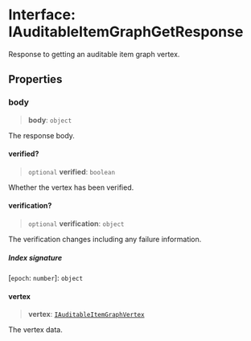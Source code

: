 # Interface: IAuditableItemGraphGetResponse

Response to getting an auditable item graph vertex.

## Properties

### body

> **body**: `object`

The response body.

#### verified?

> `optional` **verified**: `boolean`

Whether the vertex has been verified.

#### verification?

> `optional` **verification**: `object`

The verification changes including any failure information.

##### Index signature

 \[`epoch`: `number`\]: `object`

#### vertex

> **vertex**: [`IAuditableItemGraphVertex`](IAuditableItemGraphVertex.md)

The vertex data.
